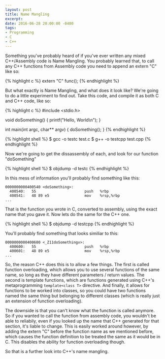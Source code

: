 ```yaml
---
layout: post
title: Name Mangling
excerpt:
date: 2016-06-28 20:00:00 -0400
tags: 
- Programming
- C
- C++
---
```


Something you've probably heard of if you've ever written any mixed C++/Assembly code 
is Name Mangling. You probably learned that, to call any C++ functions from Assembly 
code you need to append an extern "C" like so:

{% highlight c %}
extern "C" func();
{% endhighlight %}

But what exactly is Name Mangling, and what does it look like? We're going to do a
little experiment to find out. Take this code, and compile it as both C and C++ code,
like so:

{% highlight c %}
#include <stdio.h>

void doSomething()
{
    printf("Hello, World\n");
}

int main(int argc, char** argv) 
{
    doSomething();
}
{% endhighlight %}

{% highlight shell %}
$ gcc -o testc test.c
$ g++ -o testcpp test.cpp
{% endhighlight %}

Now we're going to get the dissassembly of each, and look for our function "doSomething"

{% highlight shell %}
$ objdump -d testc
{% endhighlight %}

In this mess of information you'll probably find something like this:

```
0000000000400540 <doSomething>:
  400540:	55                   	push   %rbp
  400541:	48 89 e5             	mov    %rsp,%rbp
...
```

That is the function you wrote in C, converted to assembly, using the exact name that you 
gave it. Now lets do the same for the C++ one.

{% highlight shell %}
$ objdump -d testcpp
{% endhighlight %}

You'll probably find something that looks similiar to this:

```
0000000000400600 <_Z11doSomethingv>:
  400600:	55                   	push   %rbp
  400601:	48 89 e5             	mov    %rsp,%rbp
...
```

So, the reason C++ does this is to allow a few things. The first is called function
overloading, which allows you to use several functions of the same name, so long as they
have different parameters / return values. The second is template functions, which are
functions generated using C++'s metaprogramming `template<class T>` directive. And finally,
it allows for functions to be worked into classes, so you could have two functions named
the same thing but belonging to different classes (which is really just an extension of
function overloading). 

The downside is that you can't know what the function is called anymore. So if you 
wanted to call the function from assembly code, you wouldn't be able to reliabily, even
if you looked up the name that C++ generated for that section, it's liable to change.
This is easily worked around however, by adding the extern "C" before the function name
as we mentioned before, which causes the function definition to be treated the same as 
it would be in C. This disables the ability for function overloading though.

So that is a further look into C++'s name mangling.